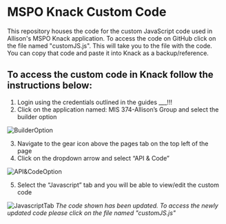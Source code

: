 # MSPO Knack Custom Code

This repository houses the code for the custom JavaScript code used in Allison's MSPO Knack application. To access the code on GitHub click on the file named "customJS.js". This will take you to the file with the code. You can copy that code and paste it into Knack as a backup/reference.


## To access the custom code in Knack follow the instructions below:
1.	Login using the credentials outlined in the guides ___!!!
2.	Click on the application named: MIS 374-Allison’s Group and select the builder option

![BuilderOption](https://github.com/adityaddepalli/msporeg-allison/blob/main/images/Picture1.png)

3.	Navigate to the gear icon above the pages tab on the top left of the page
4.	Click on the dropdown arrow and select “API & Code”

![API&CodeOption](https://github.com/adityaddepalli/msporeg-allison/blob/main/images/Picture2.png)

5.	Select the “Javascript” tab and you will be able to view/edit the custom code

![JavascriptTab](https://github.com/adityaddepalli/msporeg-allison/blob/main/images/Picture3.png)
*The code shown has been updated. To access the newly updated code please click on the file named "customJS.js"*
